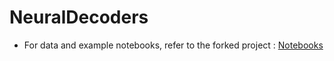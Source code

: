 # NeuralDecoders

* For data and example notebooks, refer to the forked project : [Notebooks](https://github.com/Hteja/neurallatents.github.io/tree/master/notebooks)

